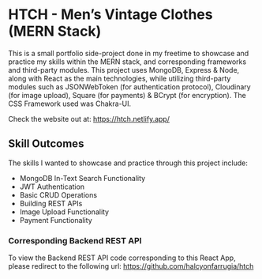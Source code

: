# HTCH - Men’s Vintage Clothes (MERN Stack)

This is a small portfolio side-project done in my freetime to showcase and practice my skills within the MERN stack, and corresponding frameworks and third-party modules. This project uses MongoDB, Express & Node, along with React as the main technologies, while utilizing third-party modules such as JSONWebToken (for authentication protocol), Cloudinary (for image upload), Square (for payments) & BCrypt (for encryption). The CSS Framework used was Chakra-UI.

Check the website out at: https://htch.netlify.app/

## Skill Outcomes

The skills I wanted to showcase and practice through this project include:
- MongoDB In-Text Search Functionality
- JWT Authentication
- Basic CRUD Operations
- Building REST APIs
- Image Upload Functionality
- Payment Functionality

### Corresponding Backend REST API
To view the Backend REST API code corresponding to this React App, please redirect to the following url: https://github.com/halcyonfarrugia/htch 
